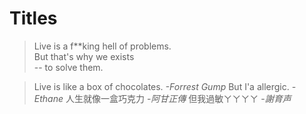 # Titles
>Live is a f**king hell of problems.  
>But that's why we exists  
>-- to solve them.

>Live is like a box of chocolates.
>*-Forrest Gump*
>But I'a allergic.
>*-Ethane*
>人生就像一盒巧克力 -*阿甘正傳*
>但我過敏ㄚㄚㄚㄚ -*謝育声*